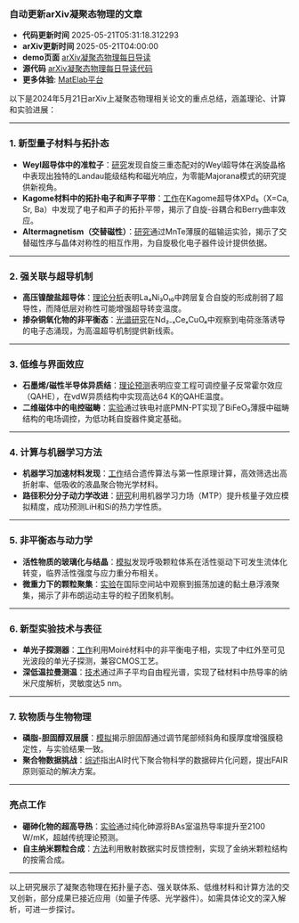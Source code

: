### 自动更新arXiv凝聚态物理的文章
  - **代码更新时间** 2025-05-21T05:31:18.312293
  - **arXiv更新时间** 2025-05-21T04:00:00
  - **demo页面** [arXiv凝聚态物理每日导读](https://iopwsy.github.io/arXiv_cond-mat/)
  - **源代码** [arXiv凝聚态物理每日导读代码](https://github.com/iopwsy/arXiv_cond-mat/)
  - **更多体验**: [MatElab平台](https://in.iphy.ac.cn/eln/#/recday)

以下是2024年5月21日arXiv上凝聚态物理相关论文的重点总结，涵盖理论、计算和实验进展：

---

### **1. 新型量子材料与拓扑态**
- **Weyl超导体中的准粒子**：[研究](https://arxiv.org/abs/2505.13606)发现自旋三重态配对的Weyl超导体在涡旋晶格中表现出独特的Landau能级结构和磁光响应，为零能Majorana模式的研究提供新视角。
- **Kagome材料中的拓扑电子和声子平带**：[工作](https://arxiv.org/abs/2505.14223)在Kagome超导体XPd₅（X=Ca, Sr, Ba）中发现了电子和声子的拓扑平带，揭示了自旋-谷耦合和Berry曲率效应。
- **Altermagnetism（交替磁性）**：[研究](https://arxiv.org/abs/2505.14589)通过MnTe薄膜的磁输运实验，揭示了交替磁性序与晶体对称性的相互作用，为自旋极化电子器件设计提供依据。

---

### **2. 强关联与超导机制**
- **高压镍酸盐超导体**：[理论分析](https://arxiv.org/abs/2505.13442)表明La₄Ni₃O₁₀中跨层复合自旋的形成削弱了超导性，而降低层对称性可能增强超导转变温度。
- **掺杂铜氧化物的非平衡态**：[光谱研究](https://arxiv.org/abs/2505.12639)在Nd₂₋ₓCeₓCuO₄中观察到电荷涨落诱导的电子态涌现，为高温超导机制提供新线索。

---

### **3. 低维与界面效应**
- **石墨烯/磁性半导体异质结**：[理论预测](https://arxiv.org/abs/2505.13795)表明应变工程可调控量子反常霍尔效应（QAHE），在vdW异质结构中实现高达64 K的QAHE温度。
- **二维磁体中的电控磁畴**：[实验](https://arxiv.org/abs/2505.14567)通过铁电衬底PMN-PT实现了BiFeO₃薄膜中磁畴结构的电场调控，为低功耗自旋器件奠定基础。

---

### **4. 计算与机器学习方法**
- **机器学习加速材料发现**：[工作](https://arxiv.org/abs/2505.13477)结合遗传算法与第一性原理计算，高效筛选出高折射率、低吸收的液晶聚合物光学材料。
- **路径积分分子动力学改进**：[研究](https://arxiv.org/abs/2505.14245)利用机器学习力场（MTP）提升核量子效应模拟精度，成功预测LiH和Si的热力学性质。

---

### **5. 非平衡态与动力学**
- **活性物质的玻璃化与结晶**：[模拟](https://arxiv.org/abs/2505.14520)发现呼吸颗粒体系在活性驱动下可发生流体化转变，临界活性强度与应力重分布相关。
- **微重力下的颗粒聚集**：[实验](https://arxiv.org/abs/2505.13467)在国际空间站中观察到振荡加速的黏土悬浮液聚集，揭示了非布朗运动主导的粒子团聚机制。

---

### **6. 新型实验技术与表征**
- **单光子探测器**：[工作](https://arxiv.org/abs/2505.13637)利用Moiré材料中的非平衡电子相，实现了中红外至可见光波段的单光子探测，兼容CMOS工艺。
- **深低温拉曼测温**：[技术](https://arxiv.org/abs/2505.14506)通过声子平均自由程光谱，实现了硅材料中热导率的纳米尺度解析，灵敏度达5 nm。

---

### **7. 软物质与生物物理**
- **磷脂-胆固醇双层膜**：[模拟](https://arxiv.org/abs/2505.12726)揭示胆固醇通过调节尾部倾斜角和膜厚度增强膜稳定性，与实验结果一致。
- **聚合物数据挑战**：[综述](https://arxiv.org/abs/2505.13494)指出AI时代下聚合物科学的数据碎片化问题，提出FAIR原则驱动的解决方案。

---

### **亮点工作**
- **硼砷化物的超高导热**：[实验](https://arxiv.org/abs/2505.14434)通过纯化砷源将BAs室温热导率提升至2100 W/mK，超越传统理论预测。
- **自主纳米颗粒合成**：[方法](https://arxiv.org/abs/2505.13571)利用散射数据实时反馈控制，实现了金纳米颗粒结构的按需合成。

---

以上研究展示了凝聚态物理在拓扑量子态、强关联体系、低维材料和计算方法的交叉创新，部分成果已接近应用（如量子传感、光学器件）。如需具体论文的深入解析，可进一步探讨。